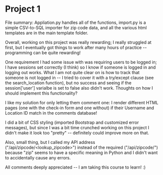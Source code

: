 # Project 1

File summary: Appliation.py handles all of the functions, import.py is a simple CSV-to-SQL importer for zip code data, and all the various
html templates are in the main template folder.

Overall, working on this project was really rewarding; I really struggled at first, but I eventually got things to work after many hours
of practice -- programming can be quite rewarding!

One requirement I had some issue with was requiring users to be logged in; I have sessions set correctly (I think) so I know if someone is
logged in and logging out works. What I am not quite clear on is how to track that someone is not logged in -- I tried to cover it
with a try/except clause (see the search_location function), but no success and seeing if the session['user'] varialbe is set to false
also didn't work. Thoughts on how I should implement this functionality?

I like my solution for only letting them comment one: I render different HTML pages (one with the check-in form and one without) if their
Username and Location ID match in the comments database!

I did a bit of CSS styling (imported Bootstrap and customized error messages), but since I was a bit time crunched working on this project I
didn't make it look too "pretty" -- definitely could improve more on that.

Also, small thing, but I called my API address ("/api/zipcode/<lookup_zipcode>") instead of the required ("/api/zipcode/<lzip>")
because "zip" seems to have a specific meaning in Python and I didn't want to accidentally cause any errors.

All comments deeply appreciated -- I am taking this course to learn! :)




